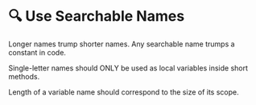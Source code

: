 # 🔍 Use Searchable Names

Longer names trump shorter names. Any searchable name trumps a constant in code.

Single-letter names should ONLY be used as local variables inside short methods.

Length of a variable name should correspond to the size of its scope.

